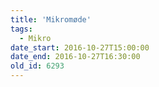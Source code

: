 ```yaml
---
title: 'Mikromøde'
tags:
  - Mikro
date_start: 2016-10-27T15:00:00
date_end: 2016-10-27T16:30:00
old_id: 6293
---
```

